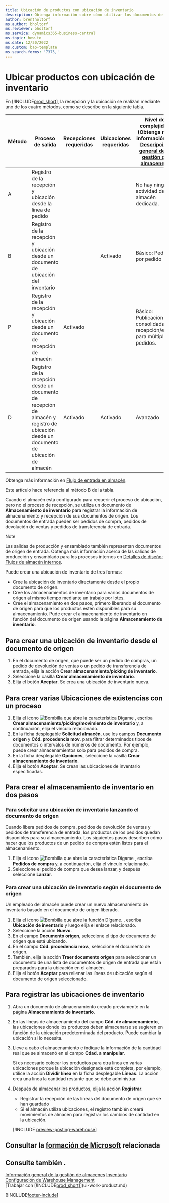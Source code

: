 ```yaml
---
title: Ubicación de productos con ubicación de inventario
description: Obtenga información sobre cómo utilizar los documentos de almacenamiento de inventario para registrar y publicar información de almacenamiento y recepción.
author: brentholtorf
ms.author: bholtorf
ms.reviewer: bholtorf
ms.service: dynamics365-business-central
ms.topic: how-to
ms.date: 12/20/2022
ms.custom: bap-template
ms.search.forms: '7375,'
---
```

# <a name="put-items-away-with-inventory-put-aways"></a>Ubicar productos con ubicación de inventario

En [!INCLUDE[prod_short](includes/prod_short.md)], la recepción y la ubicación se realizan mediante uno de los cuatro métodos, como se describe en la siguiente tabla.

|Método|Proceso de salida|Recepciones requeridas|Ubicaciones requeridas|Nivel de complejidad (Obtenga más información en [Descripción general de la gestión de almacenes](design-details-warehouse-management.md))|  
|------------|---------------------|--------------|----------------|------------|  
|A|Registro de la recepción y ubicación desde la línea de pedido|||No hay ninguna actividad de almacén dedicada.|  
|B|Registro de la recepción y ubicación desde un documento de ubicación del inventario||Activado|Básico: Pedido por pedido|  
|P|Registro de la recepción y ubicación desde un documento de recepción de almacén|Activado||Básico: Publicación consolidada de recepción/envío para múltiples pedidos.|  
|D|Registro de la recepción desde un documento de recepción de almacén y registro de ubicación desde un documento de ubicación de almacén|Activado|Activado|Avanzado|  

Obtenga más información en [Flujo de entrada en almacén](design-details-inbound-warehouse-flow.md).

Este artículo hace referencia al método B de la tabla.

Cuando el almacén está configurado para requerir el proceso de ubicación, pero no el proceso de recepción, se utiliza un documento de **Almacenamiento de inventario** para registrar la información de almacenamiento y recepción de sus documentos de origen. Los documentos de entrada pueden ser pedidos de compra, pedidos de devolución de ventas y pedidos de transferencia de entrada.

> [!NOTE]
> Las salidas de producción y ensamblado también representan documentos de origen de entrada. Obtenga más información acerca de las salidas de producción y ensamblado para los procesos internos en [Detalles de diseño: Flujos de almacén internos](design-details-internal-warehouse-flows.md).

Puede crear una ubicación de inventario de tres formas:  

* Cree la ubicación de inventario directamente desde el propio documento de origen.  
* Cree los almacenamientos de inventario para varios documentos de origen al mismo tiempo mediante un trabajo por lotes.  
* Cree el almacenamiento en dos pasos, primero liberando el documento de origen para que los productos estén disponibles para su almacenamiento. Pude crear el almacenamiento de inventario en función del documento de origen usando la página **Almacenamiento de inventario**.  

## <a name="to-create-an-inventory-put-away-from-the-source-document"></a>Para crear una ubicación de inventario desde el documento de origen

1. En el documento de origen, que puede ser un pedido de compras, un pedido de devolución de ventas o un pedido de transferencia de entrada, elija la acción **Crear almacenamiento/picking de inventario**.  
2. Seleccione la casilla **Crear almacenamiento de inventario**.
3. Elija el botón **Aceptar**. Se crea una ubicación de inventario nueva.

## <a name="to-create-multiple-inventory-put-aways-with-a-batch-job"></a>Para crear varias Ubicaciones de existencias con un proceso

1. Elija el icono ![Bombilla que abre la característica Dígame](media/ui-search/search_small.png "Dígame qué desea hacer") , escriba **Crear almacenamiento/picking/movimiento de inventario** y, a continuación, elija el vínculo relacionado. 
2. En la ficha desplegable **Solicitud almacén**, use los campos **Documento origen** y **Cód. procedencia mov.** para filtrar determinados tipos de documentos o intervalos de números de documento. Por ejemplo, puede crear almacenamientos solo para pedidos de compra.
3. En la ficha desplegable **Opciones**, seleccione la casilla **Crear almacenamiento de inventario**.
4. Elija el botón **Aceptar**. Se crean las ubicaciones de inventario especificadas.

## <a name="to-create-the-put-away-in-two-steps"></a>Para crear el almacenamiento de inventario en dos pasos

### <a name="to-request-an-inventory-put-away-by-releasing-the-source-document"></a>Para solicitar una ubicación de inventario lanzando el documento de origen

Cuando libera pedidos de compra, pedidos de devolución de ventas y pedidos de transferencia de entrada, los productos de los pedidos quedan disponibles para su almacenamiento. Los siguientes pasos describen cómo hacer que los productos de un pedido de compra estén listos para el almacenamiento.  

1. Elija el icono ![Bombilla que abre la característica Dígame](media/ui-search/search_small.png "Dígame qué desea hacer") , escriba **Pedidos de compra** y, a continuación, elija el vínculo relacionado.
2. Seleccione el pedido de compra que desea lanzar, y después seleccione **Lanzar**.  

### <a name="to-create-an-inventory-put-away-based-on-the-source-document"></a>Para crear una ubicación de inventario según el documento de origen

Un empleado del almacén puede crear un nuevo almacenamiento de inventario basado en el documento de origen liberado.

1. Elija el icono ![Bombilla que abre la función Dígame.](media/ui-search/search_small.png "Dígame qué desea hacer") , escriba **Ubicación de inventario** y luego elija el enlace relacionado.  
2. Seleccione la acción **Nuevo**.  
3. En el campo **Documento origen**, seleccione el tipo de documento de origen que está ubicando.  
4. En el campo **Cód. procedencia mov.**, seleccione el documento de origen.  
5. También, elija la acción **Traer documento origen** para seleccionar un documento de una lista de documentos de origen de entrada que están preparados para la ubicación en el almacén.  
6. Elija el botón **Aceptar** para rellenar las líneas de ubicación según el documento de origen seleccionado.  

## <a name="to-record-the-inventory-put-away"></a>Para registrar las ubicaciones de inventario

1. Abra un documento de almacenamiento creado previamente en la página **Almacenamiento de inventario**.  
2. En las líneas de almacenamiento del campo **Cód. de almacenamiento**, las ubicaciones donde los productos deben almacenarse se sugieren en función de la ubicación predeterminada del producto. Puede cambiar la ubicación si lo necesita.  
3. Lleve a cabo el almacenamiento e indique la información de la cantidad real que se almacenó en el campo **Cdad. a manipular**.

    Si es necesario colocar los productos para otra línea en varias ubicaciones porque la ubicación designada está completa, por ejemplo, utilice la acción **Dividir línea** en la ficha desplegable **Líneas**. La acción crea una línea la cantidad restante que se debe administrar.  
4. Después de almacenar los productos, elija la acción **Registrar**.  

    * Registrar la recepción de las líneas del documento de origen que se han guardado
    * Si el almacén utiliza ubicaciones, el registro también creará movimientos de almacén para registrar los cambios de cantidad en la ubicación.

    [!INCLUDE [preview-posting-warehouse](includes/preview-posting-warehouse.md)]

## <a name="see-related-microsoft-training"></a>Consultar la [formación de Microsoft](/training/modules/receive-put-away-items/) relacionada

## <a name="see-also"></a>Consulte también .

[Información general de la gestión de almacenes](design-details-warehouse-management.md)
[Inventario](inventory-manage-inventory.md)  
[Configuración de Warehouse Management](warehouse-setup-warehouse.md)  
[Trabajar con [!INCLUDE[prod_short](includes/prod_short.md)]](ui-work-product.md)  


[!INCLUDE[footer-include](includes/footer-banner.md)]
